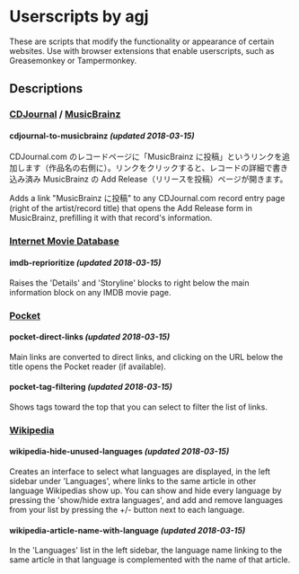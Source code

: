 
# Userscripts by agj

These are scripts that modify the functionality or appearance of certain websites. Use with browser extensions that enable userscripts, such as Greasemonkey or Tampermonkey.

## Descriptions

### [CDJournal][cdjournal] / [MusicBrainz][musicbrainz]

#### cdjournal-to-musicbrainz _(updated 2018-03-15)_

CDJournal.com のレコードページに「MusicBrainz に投稿」というリンクを追加します（作品名の右側に）。リンクをクリックすると、レコードの詳細で書き込み済み MusicBrainz の Add Release（リリースを投稿）ページが開きます。

Adds a link "MusicBrainz に投稿" to any CDJournal.com record entry page (right of the artist/record title) that opens the Add Release form in MusicBrainz, prefilling it with that record's information.


### [Internet Movie Database][imdb]

#### imdb-reprioritize _(updated 2018-03-15)_

Raises the 'Details' and 'Storyline' blocks to right below the main information block on any IMDB movie page.


### [Pocket][pocket]

#### pocket-direct-links _(updated 2018-03-15)_

Main links are converted to direct links, and clicking on the URL below the title opens the Pocket reader (if available).

#### pocket-tag-filtering _(updated 2018-03-15)_

Shows tags toward the top that you can select to filter the list of links.


### [Wikipedia][wikipedia]

#### wikipedia-hide-unused-languages _(updated 2018-03-15)_

Creates an interface to select what languages are displayed, in the left sidebar under 'Languages', where links to the same article in other language Wikipedias show up. You can show and hide every language by pressing the 'show/hide extra languages', and add and remove languages from your list by pressing the +/- button next to each language.

#### wikipedia-article-name-with-language _(updated 2018-03-15)_

In the 'Languages' list in the left sidebar, the language name linking to the same article in that language is complemented with the name of that article.



[cdjournal]: http://www.cdjournal.com/
[musicbrainz]: https://musicbrainz.org/
[wikipedia]: https://www.wikipedia.org/
[imdb]: https://www.imdb.com/
[pocket]: https://getpocket.com/
